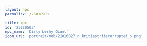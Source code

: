 ```yaml
---
layout: npc
permalink: /25020503

title: Npc
id: '25020503'
npc_name: 'Dirty Leshy Giant'
icon_url: 'portrait/mob/21010027_n_kritiastribecorrupted_p.png'
---
```

